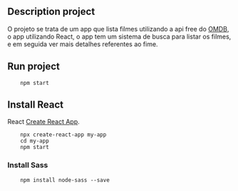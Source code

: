 ## Description project

O projeto se trata de um app que lista filmes utilizando a api free do [OMDB](http://www.omdbapi.com/), o app utilizando React, o app tem um sistema de busca para  listar os filmes, e em seguida ver mais detalhes referentes ao fime.

## Run project

```
	npm start
```

## Install React 

React [Create React App](https://github.com/facebook/create-react-app).

``` 
	npx create-react-app my-app
	cd my-app
	npm start 
```

### Install Sass

```
	npm install node-sass --save
```